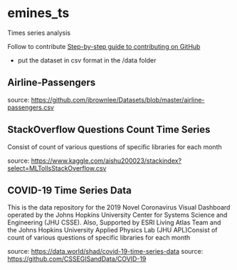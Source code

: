 # emines_ts
Times series analysis

Follow to contribute [Step-by-step guide to contributing on GitHub
](https://www.dataschool.io/how-to-contribute-on-github/)

- put the dataset in csv format in the /data folder

## Airline-Passengers

source: https://github.com/jbrownlee/Datasets/blob/master/airline-passengers.csv

## StackOverflow Questions Count Time Series

Consist of count of various questions of specific libraries for each month

source: https://www.kaggle.com/aishu200023/stackindex?select=MLTollsStackOverflow.csv

## COVID-19 Time Series Data

This is the data repository for the 2019 Novel Coronavirus Visual Dashboard operated by the Johns Hopkins University Center for Systems Science and Engineering (JHU CSSE). Also, Supported by ESRI Living Atlas Team and the Johns Hopkins University Applied Physics Lab (JHU APL)Consist of count of various questions of specific libraries for each month

source: https://data.world/shad/covid-19-time-series-data
source: https://github.com/CSSEGISandData/COVID-19

